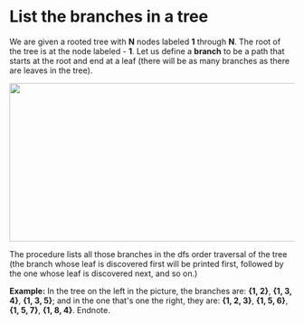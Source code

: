 # List the branches in a tree

We are given a rooted tree with **N** nodes labeled **1** through **N**. The root of the tree is at the node labeled - **1**. Let us
define a **branch** to be a path that starts at the root and end at a leaf (there will be as many branches as there are leaves in the tree).

<p align="center">
  <img width="811" height="281" src="https://encrypted-tbn0.gstatic.com/images?q=tbn%3AANd9GcQa4ZrcxWlz3aKaoSIMV0a0dGcUYyd0yjmmzy1Fn6gwOg4EZsZq&usqp=CAU">
</p>

The procedure lists all those branches in the dfs order traversal of the tree (the branch whose leaf is discovered first will be printed first,
followed by the one whose leaf is discovered next, and so on.)

**Example:** In the tree on the left in the picture, the branches are: **{1, 2}**, **{1, 3, 4}**, **{1, 3, 5}**; and in the one that's one the right,
they are: **{1, 2, 3}**, **{1, 5, 6}**, **{1, 5, 7}**, **{1, 8, 4}**. Endnote.
